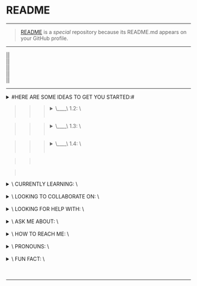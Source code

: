 # README

---  
>[README](https://raw.githubusercontent.com/Artnoc1/artnoc1/0_main_0/README.md) is a _special_ repository because its README.md appears on your GitHub profile.

---  
<!--|--><!--|-->|<!--|--><!--|-->|<br>
<!--2--><!--3-->|<!--3--><!--4-->|<br>
<!--4--><!--5-->|<!--5--><!--6-->|<br>
<!--6--><!--7-->|<!--7--><!--8-->|<br>
<!--8--><!--9-->|<!--9--><!--0-->|<br>

---  
<details markdown='1'><summary>#HERE ARE SOME IDEAS TO GET YOU STARTED:#</summary>

>	<details markdown='1'><summary>\	"CURRENTLY WORKING ON:"	\</summary>

>>	<details markdown='1'><summary>\	1:	\</summary>

>>>	<details markdown='1'><summary>\____\	1.1:	\</summary>

>>>	\____\____\____\	1.1.1	\

>>>	\____\____\____\	1.1.2	\

>>>	\____\____\____\	1.1.3	\

>>>	\____\____\____\	1.1.4	\
>>>	</details>

>>>	<details markdown='1'>
>>>	<summary>\____\	1.2:	\</summary><br>
>>>	\____\____\____\	1.2.1	\<br><br>
>>>	\____\____\____\	1.2.2	\<br><br>
>>>	\____\____\____\	1.2.3	\<br><br>
>>>	\____\____\____\	1.2.4	\<br><br>
>>>	</details><br>

>>>	<details markdown='1'>
>>>	<summary>\____\	1.3:	\</summary><br>
>>>	\____\____\____\	1.3.1	\<br><br>
>>>	\____\____\____\	1.3.2	\<br><br>
>>>	\____\____\____\	1.3.3	\<br><br>
>>>	\____\____\____\	1.3.4	\<br><br>
>>>	</details><br>

>>>	<details markdown='1'>
>>>	<summary>\____\	1.4:	\</summary><br>
>>>	\____\____\____\	1.4.1	\<br><br>
>>>	\____\____\____\	1.4.2	\<br><br>
>>>	\____\____\____\	1.4.3	\<br><br>
>>>	\____\____\____\	1.4.4	\<br><br>
>>>	</details><br>

>>	</details><br>

>	</details><br>

<details markdown='1'>
<summary>\	CURRENTLY LEARNING:	\</summary><br>

<details markdown='1'><summary>
\	1:	\</summary><br>
\#####1\\\\<br><br>
\#####2\\\\<br><br>
\#####3\\\\<br><br>
\#####4\\\\<br><br>
</details><br><!---->	<!---->

<details markdown='1'><summary>
\	2:	\</summary><br>
\#####1\\\\<br><br>
\#####2\\\\<br><br>
\#####3\\\\<br><br>
\#####4\\\\<br><br>
</details><br><!---->	<!---->

<details markdown='1'><summary>
\	3:	\</summary><br>
\#####1\\\\<br><br>
\#####2\\\\<br><br>
\#####3\\\\<br><br>
\#####4\\\\<br><br>
</details><br><!---->	<!---->

<details markdown='1'><summary>
\	4:	\</summary><br>
\#####1\\\\<br><br>
\#####2\\\\<br><br>
\#####3\\\\<br><br>
\#####4\\\\<br><br>
</details><br><!---->	<!---->
</details><br><!---->	<!---->
<details markdown='1'><summary>
\	LOOKING TO COLLABORATE ON:	\</summary><br>
\####\1\\\\<br><br>
\####\2\\\\<br><br>
\####\3\\\\<br><br>
\####\4\\\\<br><br>
</details><br><!---->	<!---->
<details markdown='1'><summary>
\	LOOKING FOR HELP WITH:	\</summary><br>
\####\1\\\\<br><br>
\####\2\\\\<br><br>
\####\3\\\\<br><br>
\####\4\\\\<br><br>
</details><br><!---->	<!---->
<details markdown='1'><summary>
\	ASK ME ABOUT:	\</summary><br>
\####\1\\\\<br><br>
\####\2\\\\<br><br>
\####\3\\\\<br><br>
\####\4\\\\<br><br>
</details><br><!---->	<!---->
<details markdown='1'><summary>
\	HOW TO REACH ME:	\</summary><br>
\####\1\\\\<br><br>
\####\2\\\\<br><br>
\####\3\\\\<br><br>
\####\4\\\\<br><br>
</details><br><!---->	<!---->  
<details markdown='1'><summary>
\	PRONOUNS:	\</summary><br>
\####\1\\\\<br><br>
\####\2\\\\<br><br>
\####\3\\\\<br><br>
\####\4\\\\<br><br>
</details><br><!---->	<!---->
<details markdown='1'><summary>
\	FUN FACT:	\</summary><br>
\####\1\\\\<br><br>
\####\2\\\\<br><br>
\####\3\\\\<br><br>
\####\4\\\\<br><br>
</details><br><!---->	<!---->
</details><br><!--	FOOTER	-->	<!--	/FOOTER	-->

---
